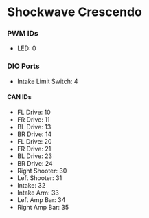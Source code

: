 # Shockwave Crescendo

### PWM IDs
- LED: 0

### DIO Ports
- Intake Limit Switch: 4

#### CAN IDs
- FL Drive: 10
- FR Drive: 11
- BL Drive: 13
- BR Drive: 14
- FL Drive: 20
- FR Drive: 21
- BL Drive: 23
- BR Drive: 24
- Right Shooter: 30
- Left Shooter: 31
- Intake: 32
- Intake Arm: 33
- Left Amp Bar: 34
- Right Amp Bar: 35
